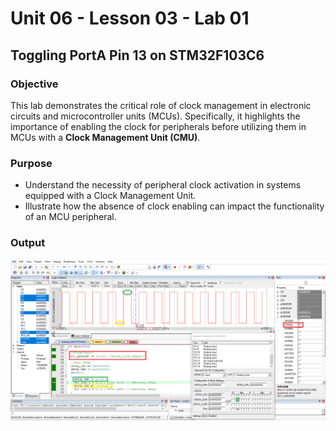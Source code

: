 # Unit 06 - Lesson 03 - Lab 01  
## **Toggling PortA Pin 13 on STM32F103C6**  

### **Objective**  
This lab demonstrates the critical role of clock management in electronic circuits and microcontroller units (MCUs). Specifically, it highlights the importance of enabling the clock for peripherals before utilizing them in MCUs with a **Clock Management Unit (CMU)**.  

### **Purpose**  
- Understand the necessity of peripheral clock activation in systems equipped with a Clock Management Unit.  
- Illustrate how the absence of clock enabling can impact the functionality of an MCU peripheral.  

### **Output**  
![alt text](Figures/out.png)